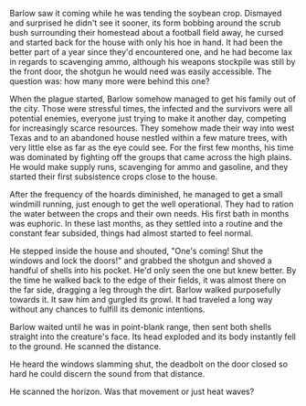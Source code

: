 Barlow saw it coming while he was tending the soybean crop. Dismayed and surprised he didn't see it sooner, its form bobbing around the scrub bush surrounding their homestead about a football field away, he cursed and started back for the house with only his hoe in hand. It had been the better part of a year since they'd encountered one, and he had become lax in regards to scavenging ammo, although his weapons stockpile was still by the front door, the shotgun he would need was easily accessible. The question was: how many more were behind this one?

When the plague started, Barlow somehow managed to get his family out of the city. Those were stressful times, the infected and the survivors were all potential enemies, everyone just trying to make it another day, competing for increasingly scarce resources. They somehow made their way into west Texas and to an abandoned house nestled within a few mature trees, with very little else as far as the eye could see. For the first few months, his time was dominated by fighting off the groups that came across the high plains. He would make supply runs, scavenging for ammo and gasoline, and they started their first subsistence crops close to the house.

After the frequency of the hoards diminished, he managed to get a small windmill running, just enough to get the well operational. They had to ration the water between the crops and their own needs. His first bath in months was euphoric. In these last months, as they settled into a routine and the constant fear subsided, things had almost started to feel normal.

He stepped inside the house and shouted, "One's coming! Shut the windows and lock the doors!" and grabbed the shotgun and shoved a handful of shells into his pocket. He'd only seen the one but knew better. By the time he walked back to the edge of their fields, it was almost there on the far side, dragging a leg through the dirt. Barlow walked purposefully towards it. It saw him and gurgled its growl. It had traveled a long way without any chances to fulfill its demonic intentions.

Barlow waited until he was in point-blank range, then sent both shells straight into the creature's face. Its head exploded and its body instantly fell to the ground. He scanned the distance. 

He heard the windows slamming shut, the deadbolt on the door closed so hard he could discern the sound from that distance.

He scanned the horizon. Was that movement or just heat waves?